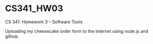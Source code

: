 # CS341_HW03
CS 341: Homework 3 – Software Tools

Uploading my cheesecake order form to the internet using node.js and github.
